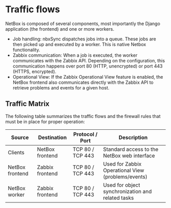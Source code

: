 # Traffic flows

NetBox is composed of several components, most importantly the Django application (the frontend) and one or more workers.

- Job handling: nbxSync dispatches jobs into a queue. These jobs are then picked up and executed by a worker. This is native Netbox functionality. 
- Zabbix communication: When a job is executed, the worker communicates with the Zabbix API. Depending on the configuration, this communication happens over port 80 (HTTP, unencrypted) or port 443 (HTTPS, encrypted).
- Operational View: If the Zabbix Operational View feature is enabled, the NetBox frontend also communicates directly with the Zabbix API to retrieve problems and events for a given host.

## Traffic Matrix

The following table summarizes the traffic flows and the firewall rules that must be in place for proper operation:

| Source          | Destination     | Protocol / Port  | Description                                        |
| --------------- | --------------- | ---------------- | -------------------------------------------------- |
| Clients         | NetBox frontend | TCP 80 / TCP 443 | Standard access to the NetBox web interface        |
| NetBox frontend | Zabbix frontend | TCP 80 / TCP 443 | Used for Zabbix Operational View (problems/events) |
| NetBox worker   | Zabbix frontend | TCP 80 / TCP 443 | Used for object synchronization and related tasks  |
